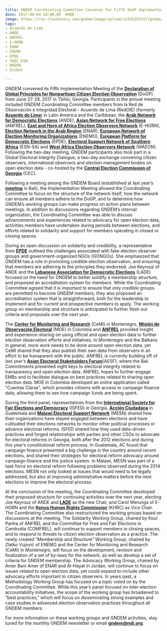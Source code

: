 ```yaml
---
title: GNDEM Coordinating Committee Convenes for Fifth DoGP Implementation Meeting
date: 2017-08-04 18:00:00 -0400
image: https://res.cloudinary.com/gndem/image/upload/v1541355317/gndem/gndem-coordinating-committee-convenes-for-fifth-dogp-implementation-meeting.jpg
tags:
- Acuerdo de Lima
- ANDE
- ANFREL
- E-HORN
- ENAR
- ENEMO
- EPDE
- SADC ESN
- WAEON
- Global

---
```

GNDEM convened its Fifth Implementation Meeting of the [**Declaration of Global Principles for Nonpartisan Citizen Election Observation**](http://www.gndem.org/declaration-of-global-principles) (DoGP) from June 27-28, 2017 in Tbilisi, Georgia. Participants in the annual meeting included GNDEM Coordinating Committee members from la Red de Observación e Integridad Electoral - Acuerdo de Lima (RedOIE) (formerly [**Acuerdo de Lima**](http://www.gndem.org/es/acuerdo-de-lima)) in Latin America and the Caribbean, the [**Arab Network for Democratic Elections**](http://www.arabnde.org/arabic/) (ANDE), [**Asian Network for Free Elections**](http://anfrel.org/) (ANFREL), [**East and Horn of Africa Election Observers Network**](https://www.facebook.com/EastandHornofAfricaElectionObservationNetwork/) (E-HORN), [**Election Network in the Arab Region**](http://www.arabew.org/english/) (ENAR), [**European Network of Election Monitoring Organizations**](http://www.enemo.eu/en/home) (ENEMO), [**European Platform for Democratic Elections**](http://www.epde.org/en/) (EPDE), [**Electoral Support Network of Southern Africa**](https://www.facebook.com/SADC.ESN/) (ESN-SA) and [**West Africa Election Observers Network**](http://www.waeon.org/) (WAEON). Following the two-day meeting, GNDEM participants also took part in a Global Electoral Integrity Dialogue, a two-day exchange convening citizen observers, international observers and election management bodies on open election data - co-hosted by the [**Central Election Commission of Georgia**](http://cesko.ge/eng) (CEC).

Following a meeting among the GNDEM Board (established at last year’s [**meeting**](http://www.gndem.org/node/7238/) in Bali), the Implementation Meeting allowed the Coordinating Committee to focus on the structure of the network itself, how the network can ensure all members adhere to the DoGP, and to determine how GNDEM’s working groups can make progress on action plans between meetings. In addition to discussions regarding GNDEM’s internal organization, the Coordinating Committee was able to discuss advancements and experiences related to advocacy for open election data, activities members have undertaken during periods between elections, and efforts related to solidarity and support for members operating in closed or closing spaces.

During an open discussion on solidarity and credibility, a representative from [**EPDE**](http://www.epde.org/en/) outlined the challenges associated with fake election observer groups and government-organized NGOs (GONGOs). She emphasized that GNDEM has a role in promoting credible election observation, and ensuring that members are adhering to the principles they endorsed. Joe Keyrouz of ANDE and the [**Lebanese Association for Democratic Elections**](http://www.lade.org.lb/LADE.aspx?lang=en-us) (LADE) focused on the need for GNDEM to better solidify a membership structure, and proposed an accreditation system for members. While the Coordinating Committee agreed that it is important to ensure that only credible groups are permitted to become GNDEM members, they also proposed an accreditation system that is straightforward, both for the leadership to implement and for current and prospective members to apply. The working group on membership and structure is anticipated to further flesh out criteria and proposals over the next year.

The [**Center for Monitoring and Research**](http://cemi.org.me/en/) (CeMI) in Montenegro, [**Misión de Observación Electoral**](http://moe.org.co/) (MOE) in Colombia and [**ANFREL**](http://anfrel.org/) provided insight and experience-sharing on using official and open election data to further election observation efforts and initiatives. In Montenegro and the Balkans in general, more work needs to be done around open election data, yet CeMI shared that they also publish their own data from observers in an effort to be transparent with the public. ANFREL is currently building off of last year’s [**Asian Electoral Stakeholders Forum**](http://aesforum.anfrel.org/)(AESF), where the Bali Commitments presented eight keys to electoral integrity related to transparency and open election data. ANFREL hopes to further engage EMBs and to facilitate dialogue on best practices related to sharing open election data. MOE in Colombia developed an online application called “Cuentas Claras”, which provides citizens with access to campaign finance data, allowing them to see how campaign funds are being spent.

During the third panel, representatives from the [**International Society for Fair Elections and Democracy**](http://www.isfed.ge/) (ISFED) in Georgia, [**Acción Ciudadana**](https://www.facebook.com/accion.ciudadana.gt/) in Guatemala and [**Malawi Electoral Support Network**](http://www.mesnmw.org/) (MESN) shared how their organizations have stayed engaged between elections and have cultivated their elections networks to monitor other political processes or advance electoral reforms. ISFED shared how they used data-driven practices and forged relationships with parties and other CSOs to advocate for electoral reforms in Georgia, both after the 2012 elections and during this year’s constitutional reform process. In Guatemala, AC found that campaign finance presented a big challenge in the country around recent elections, and shared their strategies for electoral reform advocacy around campaign finance and the justice system. In Malawi, MESN was part of a task force on electoral reform following problems observed during the 2014 elections. MESN not only looked at issues that would need to be legally addressed, but also at improving administrative matters before the next elections to improve the electoral process.

At the conclusion of the meeting, the Coordinating Committee developed their proposed structure for continuing activities over the next year, electing Joe Keyrouz of ANDE and [**LADE**](http://www.lade.org.lb/LADE.aspx?lang=en-us) as the new Chair, and Carol Werunga of E-HORN and the [**Kenya Human Rights Commission**](http://www.khrc.or.ke/) (KHRC) as Vice Chair. The Coordinating Committee also restructured the working groups based on discussions at the meeting. The Solidarity Working Group, chaired by Koul Panha of ANFREL and the Committee for Free and Fair Elections in Cambodia (COMFREL), will continue to support members in closing spaces, and to respond to threats to citizen election observation as a practice. The newly created “Membership and Structure” Working Group, chaired by Zlatko Vujović of ENEMO and the Center for Monitoring and Research (CeMI) in Montenegro, will focus on the development, revision and finalization of a set of by-laws for the network, as well as develop a set of criteria for GNDEM membership. The Advocacy Working Group, chaired by Amer Bani Amer of ENAR and Al-Hayat in Jordan, will continue to focus on issues related to open election data, yet could expand to include other advocacy efforts important to citizen observers. In years past, a Methodology Working Group has focused on a topic voted on by the Coordinating Committee. While this year’s panel focused on inter-election accountability initiatives, the scope of the working group has broadened to “best practices,” which will focus on disseminating strong examples and case studies in advanced election observation practices throughout all GNDEM members.

For more information on these working groups and GNDEM activities, stay tuned for the monthly GNDEM newsletter or email [**gndem@ndi.org**](http://gndem.ndi.org/gndem@ndi.org).